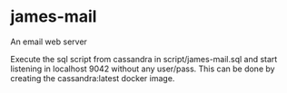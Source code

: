 # james-mail
An email web server

Execute the sql script from cassandra in script/james-mail.sql and start listening in localhost 9042 without any user/pass.
This can be done by creating the cassandra:latest docker image.
